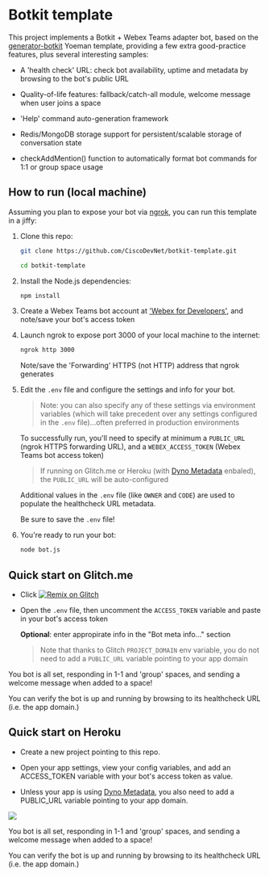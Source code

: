 # Botkit template

This project implements a Botkit + Webex Teams adapter bot, based on the [generator-botkit](https://www.npmjs.com/package/generator-botkit) Yoeman template, providing a few extra good-practice features, plus several interesting samples:

- A 'health check' URL: check bot availability, uptime and metadata by browsing to the bot's public URL

- Quality-of-life features: fallback/catch-all module, welcome message when user joins a space

- 'Help' command auto-generation framework

- Redis/MongoDB storage support for persistent/scalable storage of conversation state

- checkAddMention() function to automatically format bot commands for 1:1 or group space usage

## How to run (local machine)

Assuming you plan to expose your bot via [ngrok](https://ngrok.com), you can run this template in a jiffy:

1. Clone this repo:

    ```sh
    git clone https://github.com/CiscoDevNet/botkit-template.git

    cd botkit-template
    ```

1. Install the Node.js dependencies:

    ```sh
    npm install
    ```

1. Create a Webex Teams bot account at ['Webex for Developers'](https://developer.webex.com/my-apps/new/bot), and note/save your bot's access token

1. Launch ngrok to expose port 3000 of your local machine to the internet:

    ```sh
    ngrok http 3000
    ```

    Note/save the 'Forwarding' HTTPS (not HTTP) address that ngrok generates

1. Edit the `.env` file and configure the settings and info for your bot.

    >Note: you can also specify any of these settings via environment variables (which will take precedent over any settings configured in the `.env` file)...often preferred in production environments

    To successfully run, you'll need to specify at minimum a `PUBLIC_URL` (ngrok HTTPS forwarding URL), and a `WEBEX_ACCESS_TOKEN` (Webex Teams bot access token)

    >If running on Glitch.me or Heroku (with [Dyno Metadata](https://devcenter.heroku.com/articles/dyno-metadata) enbaled), the `PUBLIC_URL` will be auto-configured

    Additional values in the `.env` file (like `OWNER` and `CODE`) are used to populate the healthcheck URL metadata.

    Be sure to save the `.env` file!

1. You're ready to run your bot:

    ```sh
    node bot.js
    ```

## Quick start on Glitch.me

* Click [![Remix on Glitch](https://cdn.glitch.com/2703baf2-b643-4da7-ab91-7ee2a2d00b5b%2Fremix-button.svg)](https://glitch.com/edit/#!/import/github/CiscoDevNet/botkit-template)

* Open the `.env` file, then uncomment the `ACCESS_TOKEN` variable and paste in your bot's access token

    **Optional**: enter appropirate info in the "Bot meta info..." section

    >Note that thanks to Glitch `PROJECT_DOMAIN` env variable, you do not need to add a `PUBLIC_URL` variable pointing to your app domain

You bot is all set, responding in 1-1 and 'group' spaces, and sending a welcome message when added to a space!

You can verify the bot is up and running by browsing to its healthcheck URL (i.e. the app domain.)

## Quick start on Heroku

* Create a new project pointing to this repo.

* Open your app settings, view your config variables, and add an ACCESS_TOKEN variable with your bot's access token as value.

* Unless your app is using [Dyno Metadata](https://devcenter.heroku.com/articles/dyno-metadata), you also need to add a PUBLIC_URL variable pointing to your app domain.

![](assets/images/heroku_config-variables.png)

You bot is all set, responding in 1-1 and 'group' spaces, and sending a welcome message when added to a space!

You can verify the bot is up and running by browsing to its healthcheck URL (i.e. the app domain.)


